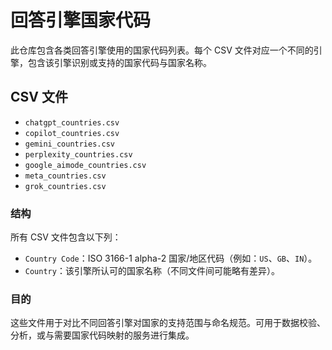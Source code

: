 # 回答引擎国家代码

此仓库包含各类回答引擎使用的国家代码列表。每个 CSV 文件对应一个不同的引擎，包含该引擎识别或支持的国家代码与国家名称。

## CSV 文件

- `chatgpt_countries.csv`
- `copilot_countries.csv`
- `gemini_countries.csv`
- `perplexity_countries.csv`
- `google_aimode_countries.csv`
- `meta_countries.csv`
- `grok_countries.csv`

### 结构

所有 CSV 文件包含以下列：

- `Country Code`：ISO 3166-1 alpha-2 国家/地区代码（例如：`US`、`GB`、`IN`）。
- `Country`：该引擎所认可的国家名称（不同文件间可能略有差异）。

### 目的

这些文件用于对比不同回答引擎对国家的支持范围与命名规范。可用于数据校验、分析，或与需要国家代码映射的服务进行集成。
